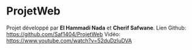 # ProjetWeb
Projet développé par **El Hammadi Nada** et **Cherif Safwane**.
Lien Github: https://github.com/Saf1404/ProjetWeb
Vidéo: https://www.youtube.com/watch?v=52duDzluDVA